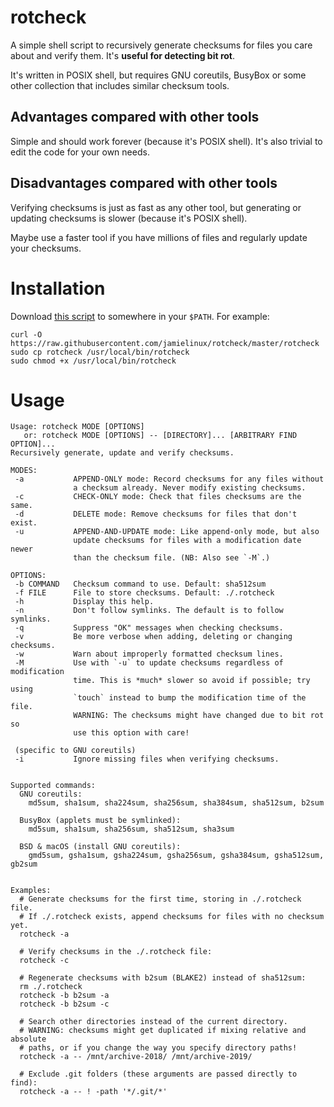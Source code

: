 # rotcheck

A simple shell script to recursively generate checksums for files you care
about and verify them. It's **useful for detecting bit rot**.

It's written in POSIX shell, but requires GNU coreutils, BusyBox or some other
collection that includes similar checksum tools.

## Advantages compared with other tools

Simple and should work forever (because it's POSIX shell). It's also trivial
to edit the code for your own needs.

## Disadvantages compared with other tools

Verifying checksums is just as fast as any other tool, but generating
or updating checksums is slower (because it's POSIX shell).

Maybe use a faster tool if you have millions of files and regularly update your
checksums.

# Installation

Download [this
script](https://raw.githubusercontent.com/jamielinux/rotcheck/master/rotcheck)
to somewhere in your `$PATH`. For example:

```
curl -O https://raw.githubusercontent.com/jamielinux/rotcheck/master/rotcheck
sudo cp rotcheck /usr/local/bin/rotcheck
sudo chmod +x /usr/local/bin/rotcheck
```

# Usage

```
Usage: rotcheck MODE [OPTIONS]
   or: rotcheck MODE [OPTIONS] -- [DIRECTORY]... [ARBITRARY FIND OPTION]...
Recursively generate, update and verify checksums.

MODES:
 -a           APPEND-ONLY mode: Record checksums for any files without
              a checksum already. Never modify existing checksums.
 -c           CHECK-ONLY mode: Check that files checksums are the same.
 -d           DELETE mode: Remove checksums for files that don't exist.
 -u           APPEND-AND-UPDATE mode: Like append-only mode, but also
              update checksums for files with a modification date newer
              than the checksum file. (NB: Also see `-M`.)

OPTIONS:
 -b COMMAND   Checksum command to use. Default: sha512sum
 -f FILE      File to store checksums. Default: ./.rotcheck
 -h           Display this help.
 -n           Don't follow symlinks. The default is to follow symlinks.
 -q           Suppress "OK" messages when checking checksums.
 -v           Be more verbose when adding, deleting or changing checksums.
 -w           Warn about improperly formatted checksum lines.
 -M           Use with `-u` to update checksums regardless of modification
              time. This is *much* slower so avoid if possible; try using
              `touch` instead to bump the modification time of the file.
              WARNING: The checksums might have changed due to bit rot so
              use this option with care!

 (specific to GNU coreutils)
 -i           Ignore missing files when verifying checksums.


Supported commands:
  GNU coreutils:
    md5sum, sha1sum, sha224sum, sha256sum, sha384sum, sha512sum, b2sum

  BusyBox (applets must be symlinked):
    md5sum, sha1sum, sha256sum, sha512sum, sha3sum

  BSD & macOS (install GNU coreutils):
    gmd5sum, gsha1sum, gsha224sum, gsha256sum, gsha384sum, gsha512sum, gb2sum


Examples:
  # Generate checksums for the first time, storing in ./.rotcheck file.
  # If ./.rotcheck exists, append checksums for files with no checksum yet.
  rotcheck -a

  # Verify checksums in the ./.rotcheck file:
  rotcheck -c

  # Regenerate checksums with b2sum (BLAKE2) instead of sha512sum:
  rm ./.rotcheck
  rotcheck -b b2sum -a
  rotcheck -b b2sum -c

  # Search other directories instead of the current directory.
  # WARNING: checksums might get duplicated if mixing relative and absolute
  # paths, or if you change the way you specify directory paths!
  rotcheck -a -- /mnt/archive-2018/ /mnt/archive-2019/

  # Exclude .git folders (these arguments are passed directly to find):
  rotcheck -a -- ! -path '*/.git/*'

```
